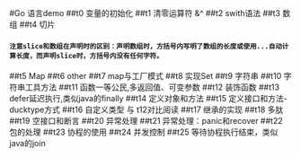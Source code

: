 #Go 语言demo
##t0 变量的初始化
##t1 清零运算符 &^
##t2 swith语法
##t3 数组
##t4 切片
#### `注意slice和数组在声明时的区别：声明数组时，方括号内写明了数组的长度或使用...自动计算长度，而声明slice时，方括号内没有任何字符。`
##t5 Map
##t6 other
##t7 map与工厂模式
##t8 实现Set
##t9 字符串
##t10 字符串工具方法
##t11 函数一等公民,多返回值、可变参数
##t12 装饰函数
##t13 defer延迟执行,类似java的finally
##t14 定义对象和方法
##t15 定义接口和方法-ducktype方式
##t16 自定义类型 与 t12对比阅读
##t17 继承的实现
##t18 多肽
##t19 空接口和断言
##t20 异常处理
##t21 异常处理：panic和recover
##t22 包的处理
##t23 协程的使用
##t24 并发控制
##t25 等待协程执行结束，类似java的join

